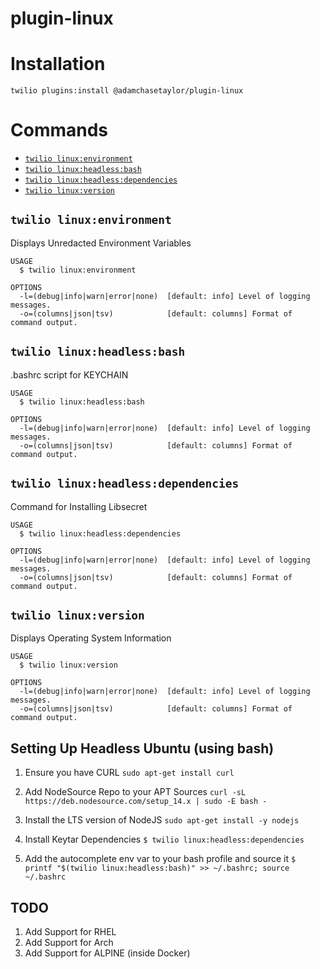plugin-linux
=========================

# Installation
```
twilio plugins:install @adamchasetaylor/plugin-linux
```

# Commands
<!-- commands -->
* [`twilio linux:environment`](#twilio-linuxenvironment)
* [`twilio linux:headless:bash`](#twilio-linuxheadlessbash)
* [`twilio linux:headless:dependencies`](#twilio-linuxheadlessdependencies)
* [`twilio linux:version`](#twilio-linuxversion)

## `twilio linux:environment`

Displays Unredacted Environment Variables

```
USAGE
  $ twilio linux:environment

OPTIONS
  -l=(debug|info|warn|error|none)  [default: info] Level of logging messages.
  -o=(columns|json|tsv)            [default: columns] Format of command output.
```

## `twilio linux:headless:bash`

.bashrc script for KEYCHAIN

```
USAGE
  $ twilio linux:headless:bash

OPTIONS
  -l=(debug|info|warn|error|none)  [default: info] Level of logging messages.
  -o=(columns|json|tsv)            [default: columns] Format of command output.
```

## `twilio linux:headless:dependencies`

Command for Installing Libsecret

```
USAGE
  $ twilio linux:headless:dependencies

OPTIONS
  -l=(debug|info|warn|error|none)  [default: info] Level of logging messages.
  -o=(columns|json|tsv)            [default: columns] Format of command output.
```

## `twilio linux:version`

Displays Operating System Information

```
USAGE
  $ twilio linux:version

OPTIONS
  -l=(debug|info|warn|error|none)  [default: info] Level of logging messages.
  -o=(columns|json|tsv)            [default: columns] Format of command output.
```
<!-- commandsstop -->

## Setting Up Headless Ubuntu (using bash)

1) Ensure you have CURL
`sudo apt-get install curl`

2) Add NodeSource Repo to your APT Sources
`curl -sL https://deb.nodesource.com/setup_14.x | sudo -E bash -`

3) Install the LTS version of NodeJS
`sudo apt-get install -y nodejs`

3) Install Keytar Dependencies
`$ twilio linux:headless:dependencies`

4) Add the autocomplete env var to your bash profile and source it
`$ printf "$(twilio linux:headless:bash)" >> ~/.bashrc; source ~/.bashrc`

## TODO 

1) Add Support for RHEL
2) Add Support for Arch
3) Add Support for ALPINE (inside Docker)
